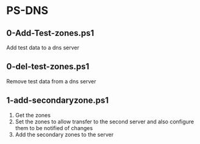 # PS-DNS
## 0-Add-Test-zones.ps1
Add test data to a dns server

## 0-del-test-zones.ps1
Remove test data from a dns server

## 1-add-secondaryzone.ps1
1. Get the zones
2. Set the zones to allow transfer to the second server and also configure them to be notified of changes
3. Add the secondary zones to the server
